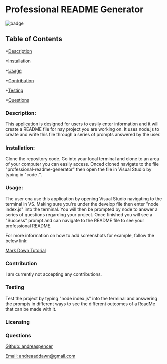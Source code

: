 
  # Professional README Generator

  
  ![badge](https://img.shields.io/badge/license--blue)
    

  ## Table of Contents
  *[Description](#description)

  *[Installation](#installation)

  *[Usage](#usage)

  *[Contribution](#contribution)

  *[Testing](#testing)

  *[Questions](#questions)

  ### Description:
  This application is designed for users to easily enter information and it will create a README file for nay project you are working on. It uses node.js to create and write this file through a series of prompts answered by the user.

  ### Installation:
  Clone the repository code. Go into your local terminal and clone to an area of your computer you can easily access. Onced cloned navigate to the file "professional-readme-generator" then open the file in Visual Studio by typing in "code .".

  ### Usage:
  The user cna use this application by opening Visual Studio navigating to the terminal in VS. Making sure you're under the develop file then enter "node index.js" into the terminal. You will then be prompted by node to answer a series of questions regarding your project. Once finished you will see a "Success" prompt and can navigate to the README file to see your professional README.

  For more information on how to add screenshots for example, follow the below link:

  [Mark Down Tutorial](https://agea.github.io/tutorial.md/)

  ### Contribution
  I am currently not accepting any contributions.

  ### Testing 
  Test the project by typing "node index.js" into the terminal and answering the prompts in different ways to see the different outcomes of a ReadMe that can be made with it.

  ### Licensing
    
    
  [](https://choosealicense.com/licenses/)
    
    

  ### Questions
  [Github: andreaspencer](https://github.com/andreaspencer)

  [Email: andreaaddawn@gmail.com](mailto:andreaaddawn@gmail.com)
